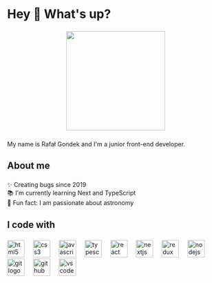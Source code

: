 <h1 align="left">Hey 👋 What's up?</h1>

###

<div align="center">
  <img height="230" src="https://i.giphy.com/media/v1.Y2lkPTc5MGI3NjExcWhpYTlucTIxMmluM2ZjZjRkN2kyamZyaHVrZGZicHR0dXQ1dDl6ayZlcD12MV9pbnRlcm5hbF9naWZfYnlfaWQmY3Q9Zw/eHXed39iQn3TrMAZJO/giphy.gif"  />
</div>

###

<p align="left">My name is Rafał Gondek and I'm a junior front-end developer.</p>

###

<h2 align="left">About me</h2>

###

<p align="left">✨ Creating bugs since 2019<br>📚 I'm currently learning Next and TypeScript<br>🎲 Fun fact: I am passionate about astronomy</p>

###

<h2 align="left">I code with</h2>

###

<div align="left">
  <img src="https://cdn.jsdelivr.net/gh/devicons/devicon/icons/html5/html5-original.svg" height="40" alt="html5 logo"  />
  <img width="12" />
  <img src="https://cdn.jsdelivr.net/gh/devicons/devicon/icons/css3/css3-original.svg" height="40" alt="css3 logo"  />
  <img width="12" />
  <img src="https://cdn.jsdelivr.net/gh/devicons/devicon/icons/javascript/javascript-original.svg" height="40" alt="javascript logo"  />
  <img width="12" />
  <img src="https://cdn.jsdelivr.net/gh/devicons/devicon/icons/typescript/typescript-original.svg" height="40" alt="typescript logo"  />
  <img width="12" />
  <img src="https://cdn.jsdelivr.net/gh/devicons/devicon/icons/react/react-original.svg" height="40" alt="react logo"  />
  <img width="12" />
  <img src="https://cdn.jsdelivr.net/gh/devicons/devicon/icons/nextjs/nextjs-original.svg" height="40" alt="nextjs logo"  />
  <img width="12" />
  <img src="https://cdn.jsdelivr.net/gh/devicons/devicon/icons/redux/redux-original.svg" height="40" alt="redux logo"  />
  <img width="12" />
  <img src="https://cdn.jsdelivr.net/gh/devicons/devicon/icons/nodejs/nodejs-original.svg" height="40" alt="nodejs logo"  />
  <img width="12" />
  <img src="https://cdn.jsdelivr.net/gh/devicons/devicon/icons/git/git-original.svg" height="40" alt="git logo"  />
  <img width="12" />
  <img src="https://cdn.jsdelivr.net/gh/devicons/devicon/icons/github/github-original.svg" height="40" alt="github logo"  />
  <img width="12" />
  <img src="https://cdn.jsdelivr.net/gh/devicons/devicon/icons/vscode/vscode-original.svg" height="40" alt="vscode logo"  />
</div>

###
